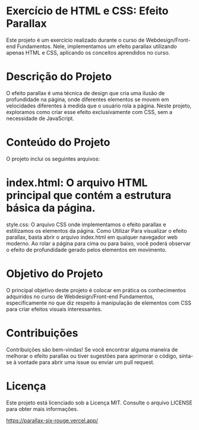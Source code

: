 # Exercício de HTML e CSS: Efeito Parallax
Este projeto é um exercício realizado durante o curso de Webdesign/Front-end Fundamentos. Nele, implementamos um efeito parallax utilizando apenas HTML e CSS, aplicando os conceitos aprendidos no curso.

# Descrição do Projeto
O efeito parallax é uma técnica de design que cria uma ilusão de profundidade na página, onde diferentes elementos se movem em velocidades diferentes à medida que o usuário rola a página. Neste projeto, exploramos como criar esse efeito exclusivamente com CSS, sem a necessidade de JavaScript.

# Conteúdo do Projeto
O projeto inclui os seguintes arquivos:

# index.html: O arquivo HTML principal que contém a estrutura básica da página.
style.css: O arquivo CSS onde implementamos o efeito parallax e estilizamos os elementos da página.
Como Utilizar
Para visualizar o efeito parallax, basta abrir o arquivo index.html em qualquer navegador web moderno. Ao rolar a página para cima ou para baixo, você poderá observar o efeito de profundidade gerado pelos elementos em movimento.

# Objetivo do Projeto
O principal objetivo deste projeto é colocar em prática os conhecimentos adquiridos no curso de Webdesign/Front-end Fundamentos, especificamente no que diz respeito à manipulação de elementos com CSS para criar efeitos visuais interessantes.

# Contribuições
Contribuições são bem-vindas! Se você encontrar alguma maneira de melhorar o efeito parallax ou tiver sugestões para aprimorar o código, sinta-se à vontade para abrir uma issue ou enviar um pull request.

# Licença
Este projeto está licenciado sob a Licença MIT. Consulte o arquivo LICENSE para obter mais informações.



https://parallax-six-rouge.vercel.app/
